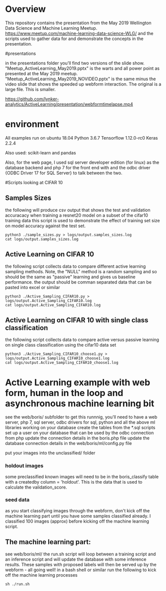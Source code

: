 # Overview

This repository contains the presentation from the May 2019 Wellington Data Science and Machine Learning Meetup. https://www.meetup.com/machine-learning-data-science-WLG/
and the scripts used to gather data for and demonstrate the concepts in the presentation.

#presentations

in the presentations folder you'll find two versions of the slide show.
"Meetup_ActiveLearning_May2019.pptx" is the warts and all power point as presented at the May 2019 meetup.
"Meetup_ActiveLearning_May2019_NOVIDEO.pptx" is the same minus the video slide that shows the speeded up webform interaction. The original is a large file. This is smaller.


https://github.com/lynker-analytics/ActiveLearning/presentation/webformtimelapse.mp4

# environment
All examples run on 
ubuntu 18.04
Python 3.6.7
Tensorflow 1.12.0-rc0
Keras 2.2.4

Also used: scikit-learn and pandas

Also, for the web page, I used sql server developer edition (for linux) as the database backend and php 7 for the front end with and the odbc driver {ODBC Driver 17 for SQL Server} to talk between the two.

#Scripts looking at CIFAR 10
##  Samples Sizes
the following will produce csv output that shows the test and validation accuracacy when training a resnet20 model on a subset of the cifar10 training data
this script is used to demonstrate the effect of training set size on model accuracy against the test set.
```
python3 ./sample_sizes.py > logs/output.samples_sizes.log
cat logs/output.samples_sizes.log
```

##  Active Learning on CIFAR 10
the following script collects data to compare different active learning sampling methods. Note, the "NULL" method is a random sampling and so should be the same as "passive" learning and gives us baseline performance.
the output should be comman separated data that can be pasted into excel or similar
```
python3 ./Active_Sampling_CIFAR10.py > logs/output.Active_Sampling_CIFAR10.log
cat logs/output.Active_Sampling_CIFAR10.log
```

##  Active Learning on CIFAR 10 with single class classification
the following script collects data to compare active versus passive learning on single class classification using the cifar10 data set
```
python3 ./Active_Sampling_CIFAR10_choose1.py > logs/output.Active_Sampling_CIFAR10_choose1.log
cat logs/output.Active_Sampling_CIFAR10_choose1.log
```

# Active Learning example with web form, human in the loop and asynchronous machine learning bit
see the web/boris/ subfolder
to get this runnnig, you'll need to have
a web server, php 7, sql server, odbc drivers for sql, python and all the above ml libraries working
on your database create the tables from the *.sql scripts
set up a user on your database that can be used by the odbc connection from php
update the connection details in the boris.php file
update the database connection details in the web/boris/ml/config.py file

put your images into the unclassified/ folder

### holdout images
some preclassified known images will need to be in the boris_classify table with a createdby column = 'holdout'.  This is the data that is used to calculate the validation_score.

### seed data
as you start classifying images through the webform, don't kick off the machine learning part until you have some samples classified already. I classified 100 images (approx) before kicking off the machine learning script.


## The machine learning part:
see web/boris/ml/
the run.sh script will loop between a training script and an inference script and will update the database with some inference results. These samples with proposed labels will then be served up by the webform - all going well! 
in a bash shell or similar run the following to kick off the machine learning processes
```
sh ./run.sh
```
